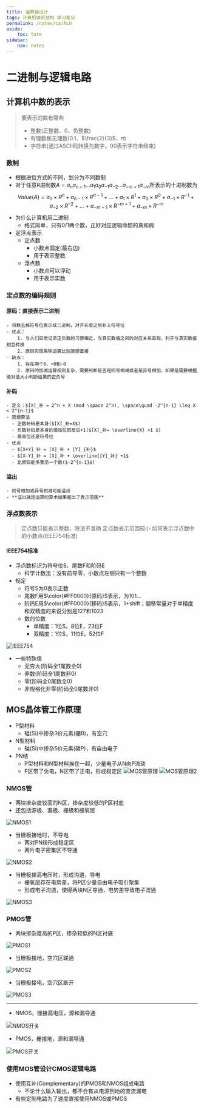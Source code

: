 ```yaml
---
title: 运算器设计
tags: 计算机体系结构 学习笔记
permalink: /notes/ca/ALU
aside:
    toc: ture
sidebar:
    nav: notes
---
```


# 二进制与逻辑电路
## 计算机中数的表示
   > 要表示的数有哪些
   > - 整数(正整数、0、负整数)
   > - 有理数和无理数(0.1、$\frac{2}{3}$、$\pi$)
   > - 字符串(通过ASCII码转换为数字，00表示字符串结束)

### 数制
  - 根据进位方式的不同，划分为不同数制
  - 对于任意R进制数$A=a_na_{n-1}...a_1a_0a_{-1}a_{-2}...a_{-m+1}a_{-m}$所表示的十进制数为
  $$
  Value(A) = a_n \times R^n + a_{n-1} \times R^{n-1} + ... + a_1 \times R^1 + a_0 \times R^0 + a_{-1} \times R^{-1} + a_{-2} \times R^{-2} + ... + a_{-m+1} \times R^{-m+1} + a_{-m} \times R^{-m}
  $$
- 为什么计算机用二进制
  - 格式简单，只有0/1两个数，正好对应逻辑命题的真和假
- 定浮点表示
  - 定点数
    - 小数点固定(最右边)
    - 用于表示整数
  - 浮点数
    - 小数点可以浮动
    - 用于表示实数


### 定点数的编码规则
#### 原码：直接表示二进制
    - 将数去掉符号位表示成二进制，对齐长度之后补上符号位
    - 优点：
        1. 与人们日常记录正负数的习惯相近，与真实数值之间的对应关系直观，利于与真实数值相互转换
        2. 原码实现乘除运算比较简便直接
    - 缺点：
        1. 存在两个0，+0和-0
        2. 原码的加减运算规则复杂，需要判断是否是同号相减或者是异号相加，如果是需要根据绝对值大小判断结果的正负号
#### 补码
    - 定义：$[X]_补 = 2^n + X (mod \space 2^n), \space\quad -2^{n-1} \leq X < 2^{n-1}$
    - 简便算法
      - 正数补码是本身($[X]_补=X$)
      - 负数补码是本身的值按位取反后+1($[X]_补= \overline{X} +1 $)
      - 最高位还是符号位
    - 优点
      - $[X+Y]_补 = [X]_补 + [Y]_{补}$
      - $[X-Y]_补 = [X]_补 + \overline{[Y]_补} +1$
      - 比原码能多表示一个数($-2^{n-1}$)
#### 溢出
    - 同号相加或异号相减可能溢出
    - **溢出就是运算的算术结果超出了表示范围**

### 浮点数表示
  > 定点数只能表示整数，除法不准确
  > 定点数表示范围较小
  > 如何表示浮点数中的小数点(IEEE754标准)
#### IEEE754标准
  - 浮点数标识为符号位S、尾数F和阶码E
    - 科学计数法：没有前导零，小数点左侧只有一个整数
  - 规定
    - 符号S为0表示正数
    - 尾数F用$\color{#FF0000}{原码}$表示，为101...
    - 阶码E用$\color{#FF0000}{移码}$表示，1+shift；偏移常量对于单精度和双精度的来说分别是127和1023
    - 数的位数
      - 单精度：1位S，8位E，23位F
      - 双精度：1位S，11位E，52位F
  
![IEEE754](/assets/ca/第八章图/IEEE754.png)

- 一些特殊值
  - 无穷大(阶码全1尾数全0)
  - 非数(阶码全1尾数非0)
  - 零(阶码全0尾数全0)
  - 非规格化非零(阶码全0尾数非0)

## MOS晶体管工作原理
- P型材料
  - 硅(Si)中掺杂3价元素(硼B)，有空穴
- N型材料
  - 硅(Si)中掺杂5价元素(磷P)，有自由电子
- PN结
  - P型材料和N型材料挨在一起，少量电子从N向P流动
  - P区带了负电，N区带了正电，形成稳定区
![MOS管原理](/assets/ca/第八章图/MOS管原理.png)
![MOS管原理2](/assets/ca/第八章图/MOS管原理2.png)

### NMOS管
- 两块掺杂度较高的N区，掺杂度较低的P区衬底
- 还包括源极、漏极、栅极和栅氧层

![NMOS1](/assets/ca/第八章图/NMOS1.png)
- 当栅极接地时，不导电
  - 两对PN结形成稳定区
  - 两片电子密集区不导通

![NMOS2](/assets/ca/第八章图/NMOS2.png)
- 当栅极接高电压时，形成沟道，导电
  - 栅氧层存在电势差，将P区少量自由电子吸引聚集
  - 形成电子沟道，使得两块N区导通，电势差导致电子流通

![NMOS3](/assets/ca/第八章图/NMOS3.png)

### PMOS管
- 两块掺杂度高的P区，掺杂较低的N区衬底

![PMOS1](/assets/ca/第八章图/PMOS1.png)
- 当栅极接地，空穴区联通

![PMOS2](/assets/ca/第八章图/PMOS2.png)

- 当栅极接电，空穴区断开

![PMOS3](/assets/ca/第八章图/PMOS3.png)

----------

- NMOS，栅接高电压，源和漏导通

![NMOS开关](/assets/ca/第八章图/NMOS等效开关.png)

- PMOS，栅接地，源和漏导通

![PMOS开关](/assets/ca/第八章图/PMOS等效开关.png)

### 使用MOS管设计CMOS逻辑电路
- 使用互补(Complementary)的PMOS和NMOS组成电路
  - 不论什么输入输出，都不会有从电源到地的直流漏电
- 有些定制电路为了速度直接使用NMOS或PMOS